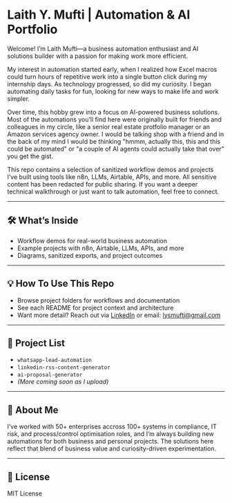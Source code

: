 # Laith Y. Mufti | Automation & AI Portfolio

Welcome! I’m Laith Mufti—a business automation enthusiast and AI solutions builder with a passion for making work more efficient.

My interest in automation started early, when I realized how Excel macros could turn hours of repetitive work into a single button click during my internship days. As technology progressed, so did my curiosity. I began automating daily tasks for fun, looking for new ways to make life and work simpler.

Over time, this hobby grew into a focus on AI-powered business solutions. Most of the automations you’ll find here were originally built for friends and colleagues in my circle, like a senior real estate protfolio manager or an Amazon services agency owner. 
I would be talking shop with a friend and in the back of my mind I would be thinking "hmmm, actually this, this and this could be automated" or "a couple of AI agents could actually take that over" you get the gist.

This repo contains a selection of sanitized workflow demos and projects I’ve built using tools like n8n, LLMs, Airtable, APIs, and more. All sensitive content has been redacted for public sharing. If you want a deeper technical walkthrough or just want to talk automation, feel free to connect.

---

## 🛠️ What’s Inside

- Workflow demos for real-world business automation  
- Example projects with n8n, Airtable, LLMs, APIs, and more  
- Diagrams, sanitized exports, and project outcomes  

---

## 💡 How To Use This Repo

- Browse project folders for workflows and documentation  
- See each README for project context and architecture  
- Want more detail? Reach out via [LinkedIn](https://www.linkedin.com/in/laith-mufti) or email: lysmufti@gmail.com  

---

## 📂 Project List

- `whatsapp-lead-automation`  
- `linkedin-rss-content-generator`
- `ai-proposal-generator`
- *(More coming soon as I upload)*

---

## 👋 About Me

I’ve worked with 50+ enterprises accross 100+ systems in compliance, IT risk, and process/control optimisation roles, and I’m always building new automations for both business and personal projects. The solutions here reflect that blend of business value and curiosity-driven experimentation.

---

## 📝 License

MIT License
